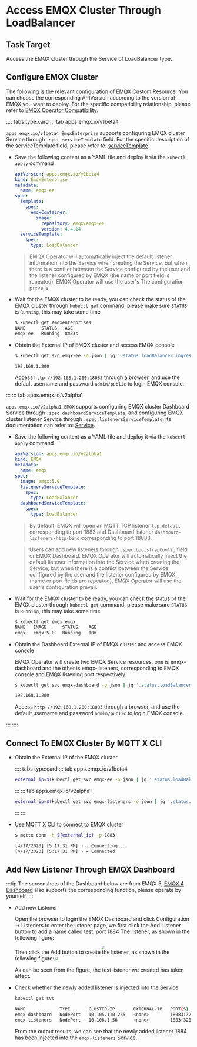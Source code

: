 # Access EMQX Cluster Through LoadBalancer

## Task Target

Access the EMQX cluster through the Service of LoadBalancer type.

## Configure EMQX Cluster

The following is the relevant configuration of EMQX Custom Resource. You can choose the corresponding APIVersion according to the version of EMQX you want to deploy. For the specific compatibility relationship, please refer to [EMQX Operator Compatibility](../index.md):

:::: tabs type:card
::: tab apps.emqx.io/v1beta4

`apps.emqx.io/v1beta4 EmqxEnterprise` supports configuring EMQX cluster Service through `.spec.serviceTemplate` field. For the specific description of the serviceTemplate field, please refer to: [serviceTemplate](../reference/v1beta4-reference.md#servicetemplate).

+ Save the following content as a YAML file and deploy it via the `kubectl apply` command

  ```yaml
  apiVersion: apps.emqx.io/v1beta4
  kind: EmqxEnterprise
  metadata:
    name: emqx-ee
  spec:
    template:
      spec:
        emqxContainer:
          image:
            repository: emqx/emqx-ee
            version: 4.4.14
    serviceTemplate:
      spec:
        type: LoadBalancer
  ```

  > EMQX Operator will automatically inject the default listener information into the Service when creating the Service, but when there is a conflict between the Service configured by the user and the listener configured by EMQX (the name or port field is repeated), EMQX Operator will use the user's The configuration prevails.

+ Wait for the EMQX cluster to be ready, you can check the status of the EMQX cluster through `kubectl get` command, please make sure `STATUS` is `Running`, this may take some time

  ```bash
  $ kubectl get emqxenterprises
  NAME      STATUS   AGE
  emqx-ee   Running  8m33s
  ```

+ Obtain the External IP of EMQX cluster and access EMQX console

  ```bash
  $ kubectl get svc emqx-ee -o json | jq '.status.loadBalancer.ingress[0].ip'

  192.168.1.200
  ```
  Access `http://192.168.1.200:18083` through a browser, and use the default username and password `admin/public` to login EMQX console.

:::
::: tab apps.emqx.io/v2alpha1

`apps.emqx.io/v2alpha1 EMQX` supports configuring EMQX cluster Dashboard Service through `.spec.dashboardServiceTemplate`, and configuring EMQX cluster listener Service through `.spec.listenersServiceTemplate`, its documentation can refer to: [Service](../reference/v2alpha1-reference.md#emqxspec).

+ Save the following content as a YAML file and deploy it via the `kubectl apply` command

  ```yaml
  apiVersion: apps.emqx.io/v2alpha1
  kind: EMQX
  metadata:
    name: emqx
  spec:
    image: emqx:5.0
    listenersServiceTemplate:
      spec:
        type: LoadBalancer
    dashboardServiceTemplate:
      spec:
        type: LoadBalancer
   ```

  > By default, EMQX will open an MQTT TCP listener `tcp-default` corresponding to port 1883 and Dashboard listener `dashboard-listeners-http-bind` corresponding to port 18083.

  > Users can add new listeners through `.spec.bootstrapConfig` field or EMQX Dashboard. EMQX Operator will automatically inject the default listener information into the Service when creating the Service, but when there is a conflict between the Service configured by the user and the listener configured by EMQX (name or port fields are repeated), EMQX Operator will use the user's configuration prevail.

+ Wait for the EMQX cluster to be ready, you can check the status of the EMQX cluster through `kubectl get` command, please make sure `STATUS` is `Running`, this may take some time

  ```bash
  $ kubectl get emqx emqx
  NAME   IMAGE      STATUS    AGE
  emqx   emqx:5.0   Running   10m
  ```
+ Obtain the Dashboard External IP of EMQX cluster and access EMQX console

  EMQX Operator will create two EMQX Service resources, one is emqx-dashboard and the other is emqx-listeners, corresponding to EMQX console and EMQX listening port respectively.

  ```bash
  $ kubectl get svc emqx-dashboard -o json | jq '.status.loadBalancer.ingress[0].ip'

  192.168.1.200
  ```

  Access `http://192.168.1.200:18083` through a browser, and use the default username and password `admin/public` to login EMQX console.

:::
::::

## Connect To EMQX Cluster By MQTT X CLI

+ Obtain the External IP of the EMQX cluster

  :::: tabs type:card
  ::: tab apps.emqx.io/v1beta4
  ```bash
  external_ip=$(kubectl get svc emqx-ee -o json | jq '.status.loadBalancer.ingress[0].ip')
  ```
  :::
  ::: tab apps.emqx.io/v2alpha1

  ```bash
  external_ip=$(kubectl get svc emqx-listeners -o json | jq '.status.loadBalancer.ingress[0].ip')
  ```
  :::
  ::::

+ Use MQTT X CLI to connect to EMQX cluster

  ```bash
  $ mqttx conn -h ${external_ip} -p 1883

  [4/17/2023] [5:17:31 PM] › … Connecting...
  [4/17/2023] [5:17:31 PM] › ✔ Connected
  ```

## Add New Listener Through EMQX Dashboard

:::tip
The screenshots of the Dashboard below are from EMQX 5, [EMQX 4 Dashboard](https://docs.emqx.com/en/enterprise/v4.4/getting-started/dashboard-ee.html#dashboard) also supports the corresponding function, please operate by yourself.
:::

+ Add new Listener

  Open the browser to login the EMQX Dashboard and click Configuration → Listeners to enter the listener page, we first click the Add Listener button to add a name called test, port 1884 The listener, as shown in the following figure:

  <div style="text-align:center">
  <img src="./assets/configure-service/emqx-add-listener.png" style="zoom: 50%;" />
  </div>
  Then click the Add button to create the listener, as shown in the following figure:

  <img src="./assets/configure-service/emqx-listeners.png" style="zoom:50%;" />

  As can be seen from the figure, the test listener we created has taken effect.

+ Check whether the newly added listener is injected into the Service

  ```bash
  kubectl get svc

  NAME             TYPE       CLUSTER-IP       EXTERNAL-IP   PORT(S)                                         AGE
  emqx-dashboard   NodePort   10.105.110.235   <none>        18083:32012/TCP                                 13m
  emqx-listeners   NodePort   10.106.1.58      <none>        1883:32010/TCP,1884:30763/TCP                   12m
  ```

  From the output results, we can see that the newly added listener 1884 has been injected into the `emqx-listeners` Service.

